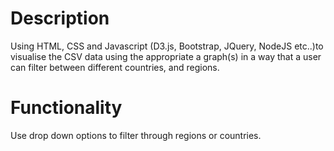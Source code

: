 # Description
Using HTML, CSS and Javascript (D3.js, Bootstrap, JQuery, NodeJS etc..)to visualise the CSV data using the appropriate a graph(s) in a way that a user can filter between different countries, and regions.

# Functionality
Use drop down options to filter through regions or countries.
